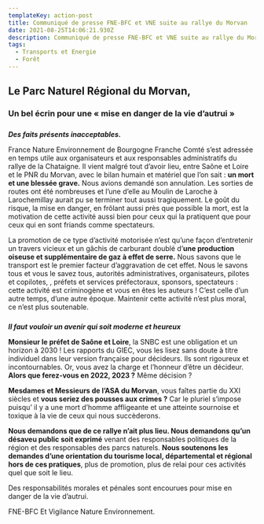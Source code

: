 ```yaml
---
templateKey: action-post
title: Communiqué de presse FNE-BFC et VNE suite au rallye du Morvan
date: 2021-08-25T14:06:21.930Z
description: Communiqué de presse FNE-BFC et VNE suite au rallye du Morvan
tags:
  - Transports et Energie
  - Forêt
---
```

## Le Parc Naturel Régional du Morvan,

### Un bel écrin pour une « mise en danger de la vie d’autrui »

##### 
***Des faits présents inacceptables.***

France Nature Environnement de Bourgogne Franche Comté s’est adressée en temps utile aux organisateurs et aux responsables administratifs du rallye de la Chataigne. Il vient malgré tout d’avoir lieu, entre Saône et Loire et le PNR du Morvan, avec le bilan humain et matériel que l’on sait : **un mort et une
blessée grave.** Nous avions demandé son annulation. Les sorties de routes ont été nombreuses et l’une d’elle au Moulin de Laroche à Larochemillay aurait pu se terminer tout aussi tragiquement. Le goût du risque, la mise en danger, en frôlant aussi près que possible la mort, est la motivation de cette activité aussi bien pour ceux qui la pratiquent que pour ceux qui en sont friands comme spectateurs.


La promotion de ce type d’activité motorisée n’est qu’une façon d’entretenir un travers vicieux et
un gâchis de carburant doublé d’**une production oiseuse et supplémentaire de gaz à effet de serre.** Nous
savons que le transport est le premier facteur d’aggravation de cet effet. Nous le savons tous et vous le
savez tous, autorités administratives, organisateurs, pilotes et copilotes, , préfets et services préfectoraux,
sponsors, spectateurs : cette activité est criminogène et vous en êtes les auteurs ! C’est celle d’un autre
temps, d’une autre époque. Maintenir cette activité n’est plus moral, ce n’est plus soutenable.

##### 
***Il faut vouloir un avenir qui soit moderne et heureux***


**Monsieur le préfet de Saône et Loire**, la SNBC est une obligation et un horizon à 2030 ! Les rapports du GIEC, vous les lisez sans doute à titre individuel dans leur version française pour décideurs. Ils sont rigoureux et incontournables. Or, vous avez la charge et l’honneur d’être un décideur. **Alors que ferez-vous en 2022, 2023 ?** Même décision ? 

**Mesdames et Messieurs de l’ASA du Morvan**, vous faîtes partie du XXI siècles et **vous seriez des pousses aux crimes ?** Car le pluriel s’impose puisqu’ il y a une mort d’homme affligeante et une atteinte sournoise et toxique à la vie de ceux qui nous succèderons. 

**Nous demandons que de ce rallye n’ait plus lieu. Nous demandons qu’un désaveu public soit exprimé** venant des responsables politiques de la région et des responsables des parcs naturels. **Nous soutenons les demandes d’une orientation du tourisme local, départemental et régional hors de ces pratiques**, plus de promotion, plus de relai pour ces activités quel que soit le lieu.


Des responsabilités morales et pénales sont encourues pour mise en danger de la vie d’autrui.


FNE-BFC
Et
Vigilance Nature Environnement.